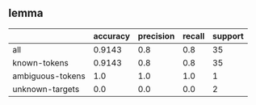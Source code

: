 
## lemma

|                  | accuracy | precision | recall | support |
|------------------|----------|-----------|--------|---------|
| all              | 0.9143   | 0.8       | 0.8    | 35      |
| known-tokens     | 0.9143   | 0.8       | 0.8    | 35      |
| ambiguous-tokens | 1.0      | 1.0       | 1.0    | 1       |
| unknown-targets  | 0.0      | 0.0       | 0.0    | 2       |

